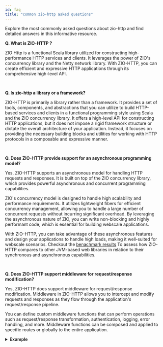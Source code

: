 ```yaml
---
id: faq
title: "common zio-http asked questions"
---
```


Explore the most commonly asked questions about zio-http and find detailed answers in this informative resource.

**Q. What is ZIO-HTTP ?**

ZIO Http is a functional Scala library utilized for constructing high-performance HTTP services and clients. It leverages the power of ZIO's concurrency library and the Netty network library. With ZIO-HTTP, you can create efficient and expressive HTTP applications through its comprehensive high-level API.

<br>

**Q. Is zio-http a library or a framework?**

ZIO-HTTP is primarily a library rather than a framework. It provides a set of tools, components, and abstractions that you can utilize to build HTTP-based services and clients in a functional programming style using Scala and the ZIO concurrency library. It offers a high-level API for constructing HTTP applications, but it does not impose a rigid framework structure or dictate the overall architecture of your application. Instead, it focuses on providing the necessary building blocks and utilities for working with HTTP protocols in a composable and expressive manner.

<br>

**Q. Does ZIO-HTTP provide support for an asynchronous programming model?**

Yes, ZIO-HTTP supports an asynchronous model for handling HTTP requests and responses. It is built on top of the ZIO concurrency library, which provides powerful asynchronous and concurrent programming capabilities.

ZIO's concurrency model is designed to handle high scalability and performance requirements. It utilizes lightweight fibers for efficient concurrency management, allowing you to handle a large number of concurrent requests without incurring significant overhead. By leveraging the asynchronous nature of ZIO, you can write non-blocking and highly performant code, which is essential for building webscale applications.

With ZIO-HTTP, you can take advantage of these asynchronous features and design your applications to handle high loads, making it well-suited for webscale scenarios. Checkout the [benachmark results](https://web-frameworks-benchmark.netlify.app/compare?f=zio-http)  To assess how ZIO-HTTP compares to other JVM-based web libraries in relation to their synchronous and asynchronous capabilities.

<br>

**Q. Does ZIO-HTTP support middleware for request/response modification?**

Yes, ZIO-HTTP does support middleware for request/response modification. Middleware in ZIO-HTTP allows you to intercept and modify requests and responses as they flow through the application's request/response pipeline.

You can define custom middleware functions that can perform operations such as request/response transformation, authentication, logging, error handling, and more. Middleware functions can be composed and applied to specific routes or globally to the entire application.

<details>

<summary><b>Example</b></summary>

```scala mdoc:silent:reset
package example

import java.util.concurrent.TimeUnit

import zio._

import zio.http._

object HelloWorldWithMiddlewares extends ZIOAppDefault {

  val app: HttpApp[Any, Nothing] = Http.collectZIO[Request] {
    // this will return result instantly
    case Method.GET -> Root / "text"         => ZIO.succeed(Response.text("Hello World!"))
    // this will return result after 5 seconds, so with 3 seconds timeout it will fail
    case Method.GET -> Root / "long-running" => ZIO.succeed(Response.text("Hello World!")).delay(5 seconds)
  }

  val serverTime: RequestHandlerMiddleware[Nothing, Any, Nothing, Any] = HttpAppMiddleware.patchZIO(_ =>
    for {
      currentMilliseconds <- Clock.currentTime(TimeUnit.MILLISECONDS)
      withHeader = Response.Patch.addHeader("X-Time", currentMilliseconds.toString)
    } yield withHeader,
  )
  
  val middlewares =
    // print debug info about request and response
    HttpAppMiddleware.debug ++
      // close connection if request takes more than 3 seconds
      HttpAppMiddleware.timeout(3 seconds) ++
      // add static header
      HttpAppMiddleware.addHeader("X-Environment", "Dev") ++
      // add dynamic header
      serverTime

  // Run it like any simple app
  val run = Server.serve((app @@ middlewares).withDefaultErrorResponse).provide(Server.default)
}
```

</details>  
